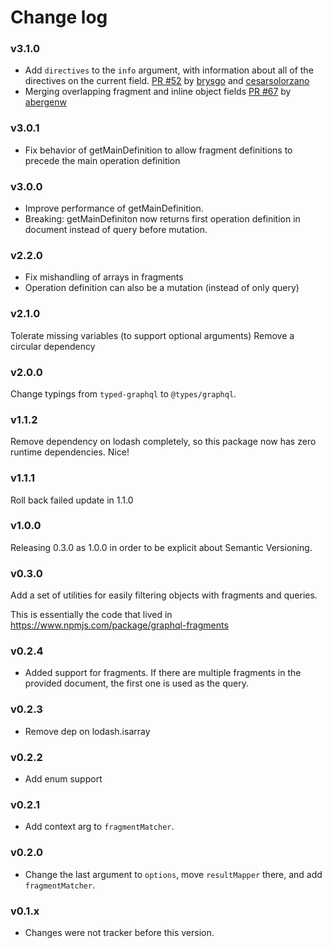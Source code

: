 # Change log

### v3.1.0
- Add `directives` to the `info` argument, with information about all of the directives on the current field. [PR #52](https://github.com/apollographql/graphql-anywhere/pull/52) by [brysgo](https://github.com/brysgo) and [cesarsolorzano](https://github.com/cesarsolorzano)
- Merging overlapping fragment and inline object fields [PR #67](https://github.com/apollographql/graphql-anywhere/pull/67) by [abergenw](https://github.com/abergenw)

### v3.0.1
- Fix behavior of getMainDefinition to allow fragment definitions to precede the main operation definition

### v3.0.0
- Improve performance of getMainDefinition.
- Breaking: getMainDefiniton now returns first operation definition in document instead of query before mutation.

### v2.2.0
- Fix mishandling of arrays in fragments
- Operation definition can also be a mutation (instead of only query)

### v2.1.0

Tolerate missing variables (to support optional arguments)
Remove a circular dependency

### v2.0.0

Change typings from `typed-graphql` to `@types/graphql`.

### v1.1.2

Remove dependency on lodash completely, so this package now has zero runtime dependencies. Nice!

### v1.1.1

Roll back failed update in 1.1.0

### v1.0.0

Releasing 0.3.0 as 1.0.0 in order to be explicit about Semantic Versioning.

### v0.3.0

Add a set of utilities for easily filtering objects with fragments and queries.

This is essentially the code that lived in https://www.npmjs.com/package/graphql-fragments

### v0.2.4

- Added support for fragments. If there are multiple fragments in the provided document, the first one is used as the query.

### v0.2.3

- Remove dep on lodash.isarray

### v0.2.2

- Add enum support

### v0.2.1

- Add context arg to `fragmentMatcher`.

### v0.2.0

- Change the last argument to `options`, move `resultMapper` there, and add `fragmentMatcher`.

### v0.1.x

- Changes were not tracker before this version.
